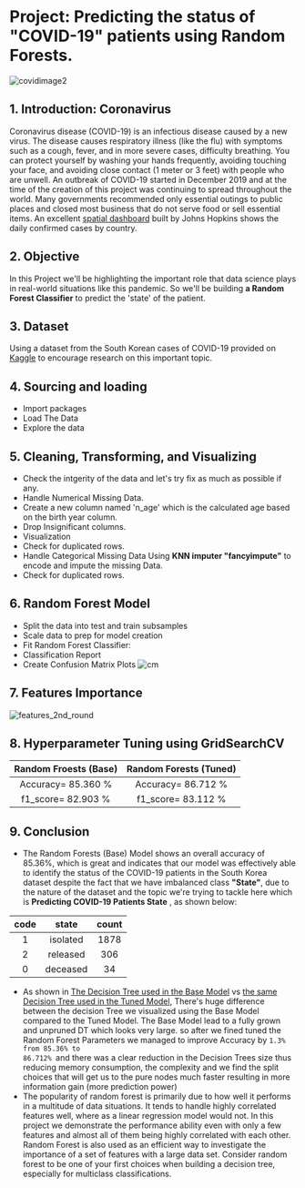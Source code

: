 
# Project: Predicting the status of "COVID-19" patients using Random Forests.

![covidimage2](https://user-images.githubusercontent.com/67468718/106261986-2ca7f600-61d7-11eb-84e1-29362d5a425e.png)

## 1. Introduction: Coronavirus

Coronavirus disease (COVID-19) is an infectious disease caused by a new virus.
The disease causes respiratory illness (like the flu) with symptoms such as a cough, fever, and in more severe cases, difficulty breathing. You can protect yourself by washing your hands frequently, avoiding touching your face, and avoiding close contact (1 meter or 3 feet) with people who are unwell. An outbreak of COVID-19 started in December 2019 and at the time of the creation of this project was continuing to spread throughout the world. Many governments recommended only essential outings to public places and closed most business that do not serve food or sell essential items. An excellent [spatial dashboard](https://www.arcgis.com/apps/opsdashboard/index.html#/bda7594740fd40299423467b48e9ecf6) built by Johns Hopkins shows the daily confirmed cases by country. 

## 2. Objective

In this Project we'll be highlighting the important role that data science plays in real-world situations like this pandemic. So we'll be building **a Random Forest Classifier** to predict the 'state' of the patient.

## 3. Dataset
Using a dataset from the South Korean cases of COVID-19 provided on [Kaggle](https://www.kaggle.com/kimjihoo/coronavirusdataset) to encourage research on this important topic.

## 4. Sourcing and loading
- Import packages
- Load The Data
- Explore the data

## 5. Cleaning, Transforming, and Visualizing

- Check the intgerity of the data and let's try fix as much as possible if any.
- Handle Numerical Missing Data.
- Create a new column named 'n_age' which is the calculated age based on the birth year column.
- Drop Insignificant columns.
- Visualization
- Check for duplicated rows.
- Handle Categorical Missing Data Using **KNN imputer "fancyimpute"** to encode and impute the missing Data.
- Check for duplicated rows.

## 6. Random Forest Model
- Split the data into test and train subsamples
- Scale data to prep for model creation
- Fit Random Forest Classifier:
- Classification Report
- Create Confusion Matrix Plots
![cm](https://user-images.githubusercontent.com/67468718/106378205-cbf3f700-6357-11eb-8a1d-927fa2869c02.JPG)

## 7. Features Importance

![features_2nd_round](https://user-images.githubusercontent.com/67468718/106551781-d1be1980-64ca-11eb-9c2e-cab92d22e1d7.JPG)

## 8. Hyperparameter Tuning using GridSearchCV
| Random Froests (Base) | Random Forests (Tuned)|
|:---------------------:|:---------------------:|
|Accuracy= 85.360 %|Accuracy= 86.712 %|
|f1_score= 82.903 %|f1_score= 83.112 %|

## 9. Conclusion

 * The Random Forests (Base) Model shows an overall accuracy of 85.36%, which is great and indicates that our model was effectively able to identify the status of the COVID-19 patients in the South Korea dataset despite the fact that we have imbalanced class **"State"**, due to the nature of the dataset and the topic we're trying to tackle here which is **Predicting COVID-19 Patients State** , as shown below:

|code|state |count|
|:--:|:--: |:--:|
|1|isolated|    1878|
|2|released |    306|
|0|deceased |     34|

 * As shown in [The Decision Tree used in the Base Model](https://github.com/akthammomani/Random-Forests-Multi-Class-Classifier/blob/main/Random-Forests-COVID-19/DT_base.md) vs [the same Decision Tree used in the Tuned Model](https://github.com/akthammomani/Random-Forests-Multi-Class-Classifier/blob/main/Random-Forests-COVID-19/DT_Tuned.md), There's huge difference between the decision Tree we visualized using the Base Model compared to the Tuned Model. The Base Model lead to a fully grown and unpruned DT which looks very large. so after we fined tuned the Random Forest Parameters we managed to improve Accuracy by <code>1.3% from 85.36% to 86.712% </code>and there was a clear reduction in the Decision Trees size thus reducing memory consumption, the complexity and we find the split choices that will get us to the pure nodes much faster resulting in more information gain (more prediction power)
 * The popularity of random forest is primarily due to how well it performs in a multitude of data situations. It tends to handle highly correlated features well, where as a linear regression model would not. In this project we demonstrate the performance ability even with only a few features and almost all of them being highly correlated with each other.
Random Forest is also used as an efficient way to investigate the importance of a set of features with a large data set. Consider random forest to be one of your first choices when building a decision tree, especially for multiclass classifications.


